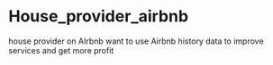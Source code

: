 # House_provider_airbnb
house provider on AIrbnb want to use  Airbnb history data to improve services and get more profit 
